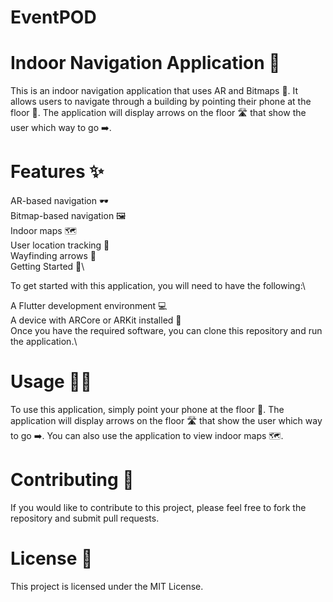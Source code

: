 # EventPOD

# Indoor Navigation Application 🏢
This is an indoor navigation application that uses AR and Bitmaps 📱. It allows users to navigate through a building by pointing their phone at the floor 👣. The application will display arrows on the floor 🛣 that show the user which way to go ➡️.

# Features ✨

AR-based navigation 🕶️\
Bitmap-based navigation 🖼️\
Indoor maps 🗺️\
User location tracking 📍\
Wayfinding arrows 🧭\
Getting Started 🚀\

To get started with this application, you will need to have the following:\

A Flutter development environment 💻\
A device with ARCore or ARKit installed 📱\
Once you have the required software, you can clone this repository and run the application.\

# Usage 🚶‍♂️
To use this application, simply point your phone at the floor 👣. The application will display arrows on the floor 🛣 that show the user which way to go ➡️. You can also use the application to view indoor maps 🗺️.

# Contributing 🤝
If you would like to contribute to this project, please feel free to fork the repository and submit pull requests.

# License 📄
This project is licensed under the MIT License.
